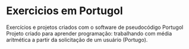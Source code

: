 # Exercicios em Portugol
Exercícios e projetos criados com o software de pseudocódigo Portugol
Projeto criado para aprender programação: trabalhando com média aritmética a partir da solicitação de um usuário (Portugo).

